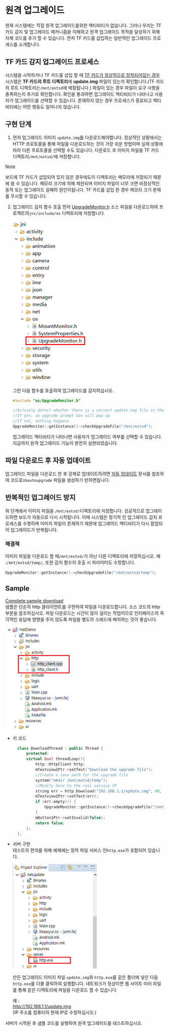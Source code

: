# 원격 업그레이드
 현재 시스템에는 직접 원격 업그레이드를위한 액티비티가 없습니다.
 그러나 우리는 TF 카드 감지 및 업그레이드 메커니즘을 이해하고 원격 업그레이드 목적을 달성하기 위해 자체 코드를 추가 할 수 있습니다.
 먼저 TF 카드를 삽입하는 일반적인 업그레이드 프로세스를 소개합니다.

## TF 카드 감지 업그레이드 프로세스
 시스템을 시작하거나 TF 카드를 삽입 할 때 [TF 카드가 정상적으로 장착되어있는 경우](tf.md) 시스템은 **TF 카드의 루트 디렉토리**에 **update.img** 파일이 있는지 확인합니다.(TF 카드의 루트 디렉토리는`/mnt/extsd`에 매핑됩니다.)
 파일이 있는 경우 파일이 요구 사항을 충족하는지 추가로 확인합니다. 확인을 통과하면 업그레이드 액티비티가 나타나고 사용자가 업그레이드를 선택할 수 있습니다.
 존재하지 않는 경우 프로세스가 종료되고 액티비티에는 어떤 행동도 일어나지 않습니다.

## 구현 단계
1. 먼저 업그레이드 이미지 `update.img`를 다운로드해야합니다.
    정상적인 상황에서는 HTTP 프로토콜을 통해 파일을 다운로드하는 것이 가장 쉬운 방법이며 실제 상황에 따라 다른 프로토콜을 선택할 수도 있습니다.
    다운로드 후 이미지 파일을 TF 카드 디렉토리`/mnt/extsd/`에 저장합니다.
  > [!Note]
  > 보드에 TF 카드가 삽입되어 있지 않은 경우에도이 디렉토리는 메모리에 저장되기 때문에 쓸 수 있습니다. 메모리 크기에 의해 제한되며 이미지 파일이 너무 크면 비정상적인 동작 또는 업그레이드 실패의 원인이됩니다.
  TF 카드를 삽입 한 경우 메모리 크기 문제를 무시할 수 있습니다.

2. 업그레이드 감지 함수 호출 
    먼저 [UpgradeMonitor.h](https://developer.flywizos.com/src/UpgradeMonitor.h) 소스 파일을 다운로드하여 프로젝트의`jni/include/os` 디렉토리에 저장합니다.

   ![](assets/upgrade_monitor_header.png)

   그런 다음 함수를 호출하여 업그레이드를 감지하십시오.
   ```c++
   #include "os/UpgradeMonitor.h"
   ```
   ```c++
   //Actively detect whether there is a correct update.img file in the /mnt/extsd directory,
   //If yes, an upgrade prompt box will pop up
   //If not, nothing happens
   UpgradeMonitor::getInstance()->checkUpgradeFile("/mnt/extsd");
   ```
   업그레이드 액티비티가 나타나면 사용자가 업그레이드 여부를 선택할 수 있습니다.
   지금까지 원격 업그레이드 기능이 완전히 실현되었습니다.
   

## 파일 다운로드 후 자동 업데이트
 업그레이드 파일을 다운로드 한 후 강제로 업데이트하려면 [자동 업데이트](autoupgrade.md) 문서를 참조하여 코드로`zkautoupgrade` 파일을 생성하기 만하면됩니다.


## 반복적인 업그레이드 방지
 위 단계에서 이미지 파일을 `/mnt/extsd/`디렉토리에 저장합니다. 성공적으로 업그레이드하면 보드가 자동으로 다시 시작됩니다.
 이때 시스템은 정기적 인 업그레이드 감지 프로세스를 수행하며 이미지 파일이 존재하기 때문에 업그레이드 액티비티가 다시 팝업되어 업그레이드가 반복됩니다.

### 해결책
이미지 파일을 다운로드 할 때`/mnt/extsd/`가 아닌 다른 디렉토리에 저장하십시오. 예 :`/mnt/extsd/temp/`,
또한 감지 함수의 호출 시 파라미터도 수정합니다.

```c++
UpgradeMonitor::getInstance()->checkUpgradeFile("/mnt/extsd/temp");
```



## Sample
[Complete sample download](https://docs.flythings.cn/src/netupdate.zip)  
샘플은 단순히 http 클라이언트를 구현하여 파일을 다운로드합니다. 소스 코드의 http 부분을 참조하십시오.
파일 다운로드는 시간이 많이 걸리는 작업이므로 인터페이스의 즉각적인 응답에 영향을 주지 않도록 파일을 별도의 스레드에 배치하는 것이 좋습니다.

![](assets/remote_update1.png)  
* 키 코드
  ```c++ 
    class DownloadThread : public Thread {
        protected:
        virtual bool threadLoop(){
            http::HttpClient http;
            mTextview1Ptr->setText("Download the upgrade file");
            //Create a save path for the upgrade file
            system("mkdir /mnt/extsd/temp");
            //Modify here to the real service IP
            string err = http.Download("192.168.1.1/update.img", 80, "/mnt/extsd/temp/update.img");
            mTextview1Ptr->setText(err);
            if (err.empty()) {
                UpgradeMonitor::getInstance()->checkUpgradeFile("/mnt/extsd/temp");
            }
            mButton1Ptr->setInvalid(false);
            return false;
        };
    };
  ```

* 서버 구현  
  테스트의 편의를 위해 예제에는 정적 파일 서비스 인`http.exe`가 포함되어 있습니다.
  
  ![](assets/remote_update2.png)  
  
   만든 업그레이드 이미지 파일 `update.img`와 `http.exe`를 같은 폴더에 넣은 다음 `http.exe`를 더블 클릭하여 실행합니다. 네트워크가 정상이면 웹 사이트 미러 파일를 통해 같은 디렉토리에 파일을 다운로드 할 수 있습니다.
  
  예 :  
  http://192.168.1.1/update.img    
  (IP 주소를 컴퓨터의 현재 IP로 수정하십시오.)  

서버가 시작된 후 샘플 코드를 실행하여 원격 업그레이드를 테스트하십시오.
